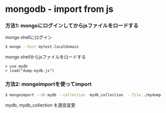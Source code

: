 # mongodb - import from js


### 方法1: mongoにログインしてからjsファイルをロードする

mongo shellにログイン

```bash
$ mongo --host mytest.localdomain
```



mongo shellからjsファイルをロードする

```mongo
> use mydb
> load("dump-mydb.js")
```



### 方法2: mongoimportを使ってimport



```bash
$ mongoimport --db mydb --collection  mydb_collection  --file ./mydump.json  --host mongodb.example.com
```

mydb, mydb_collection を適宜変更




